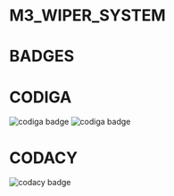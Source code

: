 # M3_WIPER_SYSTEM

# BADGES

# CODIGA

![codiga badge](https://api.codiga.io/project/33543/score/svg) ![codiga badge](https://api.codiga.io/project/33543/status/svg)

# CODACY

![codacy badge]()
